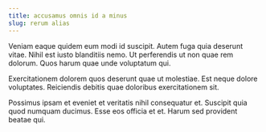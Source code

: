 ```yaml
---
title: accusamus omnis id a minus
slug: rerum alias
---
```


Veniam eaque quidem eum modi id suscipit. Autem fuga quia deserunt vitae. Nihil est iusto blanditiis nemo. Ut perferendis ut non quae rem dolorum. Quos harum quae unde voluptatum qui.

Exercitationem dolorem quos deserunt quae ut molestiae. Est neque dolore voluptates. Reiciendis debitis quae doloribus exercitationem sit.

Possimus ipsam et eveniet et veritatis nihil consequatur et. Suscipit quia quod numquam ducimus. Esse eos officia et et. Harum sed provident beatae qui.
